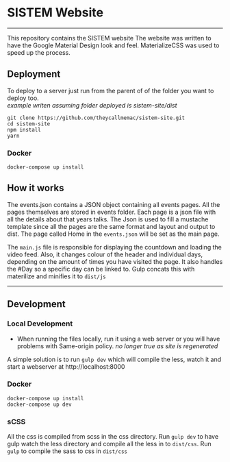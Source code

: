 # SISTEM Website
---
This repository contains the SISTEM website
The website was written to have the Google Material Design look and feel. MaterializeCSS was used to speed up the process.  

## Deployment

To deploy to a server just run from the parent of of the folder you want to deploy too.  
_example writen assuming folder deployed is sistem-site/dist_

```
git clone https://github.com/theycallmemac/sistem-site.git
cd sistem-site
npm install
yarn

```
### Docker

```
docker-compose up install
```


## How it works

The events.json contains a JSON object containing all events pages.
All the pages themselves are stored in events folder. Each page is a json file with all the details about that years talks.
The Json is used to fill a mustache template since all the pages are the same format and layout and output to dist. The page called Home in the `events.json` will be set as the main page.


The `main.js` file is responsible for displaying the countdown and loading the video feed. Also, it changes colour of the header and individual days, depending on the amount of times you have visited the page. It also handles the #Day so a specific day can be linked to.
Gulp concats this with materilize and minifies it to `dist/js`

---

## Development

### Local Development

* When running the files locally, run it using a web server or you will have problems with Same-origin policy. _no longer true as site is regenerated_

A simple solution is to run `gulp dev` which will compile the less, watch it and start a webserver at http://localhost:8000

### Docker

```
docker-compose up install
docker-compose up dev
```

### sCSS

All the css is compiled from scss in the css directory.
Run `gulp dev` to have gulp watch the less directory and compile all the less in to `dist/css`.
Run `gulp` to compile the sass to css in `dist/css`
